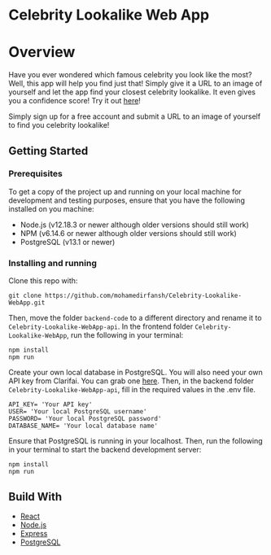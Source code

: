 # Celebrity Lookalike Web App

# Overview
Have you ever wondered which famous celebrity you look like the most? Well, this app will help you find just that! Simply give it a URL to an image of yourself and let the app find your closest celebrity lookalike. It even gives you a confidence score! Try it out [here](https://mohamedirfansh.github.io/Celebrity-Lookalike-WebApp/)!

Simply sign up for a free account and submit a URL to an image of yourself to find you celebrity lookalike!

## Getting Started

### Prerequisites
To get a copy of the project up and running on your local machine for development and testing purposes, ensure that you have the following installed on you machine:

- Node.js (v12.18.3 or newer although older versions should still work)
- NPM (v6.14.6 or newer although older versions should still work)
- PostgreSQL (v13.1 or newer)

### Installing and running
Clone this repo with:
```
git clone https://github.com/mohamedirfansh/Celebrity-Lookalike-WebApp.git
```
Then, move the folder `backend-code` to a different directory and rename it to `Celebrity-Lookalike-WebApp-api`. In the frontend folder `Celebrity-Lookalike-WebApp`, run the following in your terminal:
```
npm install
npm run
```

Create your own local database in PostgreSQL. You will also need your own API key from Clarifai. You can grab one [here](https://www.clarifai.com/). Then, in the backend folder `Celebrity-Lookalike-WebApp-api`, fill in the required values in the .env file.
```
API_KEY= 'Your API key'
USER= 'Your local PostgreSQL username'
PASSWORD= 'Your local PostgreSQL password'
DATABASE_NAME= 'Your local database name'
```
Ensure that PostgreSQL is running in your localhost. Then, run the following in your terminal to start the backend development server:
```
npm install
npm run
```

## Build With
- [React](https://reactjs.org/)
- [Node.js](https://nodejs.org/)
- [Express](https://expressjs.com/)
- [PostgreSQL](https://www.postgresql.org/)